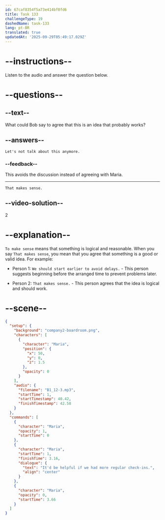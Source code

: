 ```yaml
---
id: 67caf8354f5a73e414bf0fd6
title: Task 133
challengeType: 19
dashedName: task-133
lang: pt-BR
translated: true
updatedAt: '2025-09-29T05:49:17.029Z'
---
```


<!-- (Audio) Maria: It'd be helpful if we had more regular check-ins. -->

<!-- SPEAKING -->

# --instructions--

Listen to the audio and answer the question below.  

# --questions--

## --text--

What could Bob say to agree that this is an idea that probably works?  

## --answers--

`Let's not talk about this anymore.`

### --feedback--

This avoids the discussion instead of agreeing with Maria.  

---

`That makes sense.`

## --video-solution--

2  

# --explanation--

`To make sense` means that something is logical and reasonable. When you say `That makes sense`, you mean that you agree that something is a good or valid idea. For example:

- Person 1: `We should start earlier to avoid delays.` - This person suggests beginning before the arranged time to prevent problems later.

- Person 2: `That makes sense.` - This person agrees that the idea is logical and should work.

# --scene--

```json
{
  "setup": {
    "background": "company2-boardroom.png",
    "characters": [
      {
        "character": "Maria",
        "position": {
          "x": 50,
          "y": 0,
          "z": 1.5
        },
        "opacity": 0
      }
    ],
    "audio": {
      "filename": "B1_12-3.mp3",
      "startTime": 1,
      "startTimestamp": 40.42,
      "finishTimestamp": 42.58
    }
  },
  "commands": [
    {
      "character": "Maria",
      "opacity": 1,
      "startTime": 0
    },
    {
      "character": "Maria",
      "startTime": 1,
      "finishTime": 3.16,
      "dialogue": {
        "text": "It'd be helpful if we had more regular check-ins.",
        "align": "center"
      }
    },
    {
      "character": "Maria",
      "opacity": 0,
      "startTime": 3.66
    }
  ]
}
```
